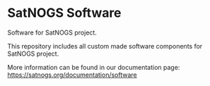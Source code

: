 SatNOGS Software
================

Software for SatNOGS project.

This repository includes all custom made software components for SatNOGS project.

More information can be found in our documentation page:
https://satnogs.org/documentation/software
